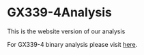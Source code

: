 # GX339-4Analysis

This is the website version of our analysis

For GX339-4 binary analysis please visit <a href="https://hpbirch.github.io/GX339-4Analysis/AnalysisScripts.html">here</a>.
